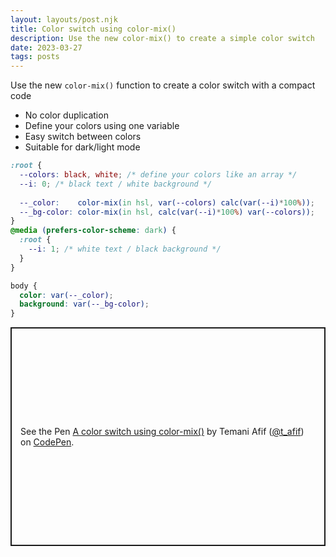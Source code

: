 ```yaml
---
layout: layouts/post.njk
title: Color switch using color-mix()
description: Use the new color-mix() to create a simple color switch
date: 2023-03-27
tags: posts
---
```


Use the new `color-mix()` function to create a color switch with a compact code

* No color duplication
* Define your colors using one variable
* Easy switch between colors
* Suitable for dark/light mode

```css
:root {
  --colors: black, white; /* define your colors like an array */
  --i: 0; /* black text / white background */
  
  --_color:    color-mix(in hsl, var(--colors) calc(var(--i)*100%));
  --_bg-color: color-mix(in hsl, calc(var(--i)*100%) var(--colors));
}
@media (prefers-color-scheme: dark) {
  :root {
    --i: 1; /* white text / black background */
  }
}

body {
  color: var(--_color);
  background: var(--_bg-color);
}
```

<p class="codepen" data-height="350" data-default-tab="result" data-slug-hash="XWPGWPp" data-preview="true" data-user="t_afif" style="height: 350px; box-sizing: border-box; display: flex; align-items: center; justify-content: center; border: 2px solid; margin: 1em 0; padding: 1em;">
  <span>See the Pen <a href="https://codepen.io/t_afif/pen/XWPGWPp">
  A color switch using color-mix()</a> by Temani Afif (<a href="https://codepen.io/t_afif">@t_afif</a>)
  on <a href="https://codepen.io">CodePen</a>.</span>
</p>
<script async src="https://cpwebassets.codepen.io/assets/embed/ei.js"></script>

